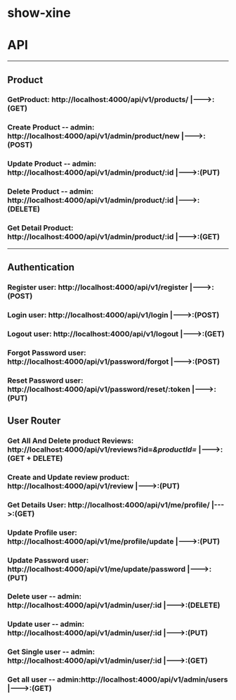 # show-xine

# API

---

## Product

### GetProduct: http://localhost:4000/api/v1/products/ |--->:(GET)

### Create Product -- admin: http://localhost:4000/api/v1/admin/product/new |--->:(POST)

### Update Product -- admin: http://localhost:4000/api/v1/admin/product/:id |--->:(PUT)

### Delete Product -- admin: http://localhost:4000/api/v1/admin/product/:id |--->:(DELETE)

### Get Detail Product: http://localhost:4000/api/v1/admin/product/:id |--->:(GET)

---

## Authentication

### Register user: http://localhost:4000/api/v1/register |--->:(POST)

### Login user: http://localhost:4000/api/v1/login |--->:(POST)

### Logout user: http://localhost:4000/api/v1/logout |--->:(GET)

### Forgot Password user: http://localhost:4000/api/v1/password/forgot |--->:(POST)

### Reset Password user: http://localhost:4000/api/v1/password/reset/:token |--->:(PUT)

## User Router

### Get All And Delete product Reviews: http://localhost:4000/api/v1/reviews?id=**_&productId=_** |--->:(GET + DELETE)

### Create and Update review product: http://localhost:4000/api/v1/review |--->:(PUT)

### Get Details User: http://localhost:4000/api/v1/me/profile/ |--->:(GET)

### Update Profile user: http://localhost:4000/api/v1/me/profile/update |--->:(PUT)

### Update Password user: http://localhost:4000/api/v1/me/update/password |--->:(PUT)

### Delete user -- admin: http://localhost:4000/api/v1/admin/user/:id |--->:(DELETE)

### Update user -- admin: http://localhost:4000/api/v1/admin/user/:id |--->:(PUT)

### Get Single user -- admin: http://localhost:4000/api/v1/admin/user/:id |--->:(GET)

### Get all user -- admin:http://localhost:4000/api/v1/admin/users |--->:(GET)
